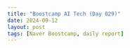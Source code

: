 ```yaml
---
title: "Boostcamp AI Tech (Day 029)"
date: 2024-09-12
layout: post
tags: [Naver Boostcamp, daily report]
---
```

